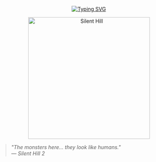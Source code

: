 <p align="center">
  <a href="https://git.io/typing-svg">
    <img src="https://readme-typing-svg.herokuapp.com?font=Roboto+Slab&size=18&duration=4000&pause=1000&color=8d1f02&background=00000000&center=true&vCenter=true&width=500&height=19&lines=there+was+a+hole+here.;it's+gone+now." alt="Typing SVG">
  </a>
</p> 

<p align="center">
  <img src="https://media1.tenor.com/m/faFlnUr0aTEAAAAd/silent-hill.gif" width="333" alt="Silent Hill">
</p>

> *"The monsters here... they look like humans."*  
> *— Silent Hill 2*





